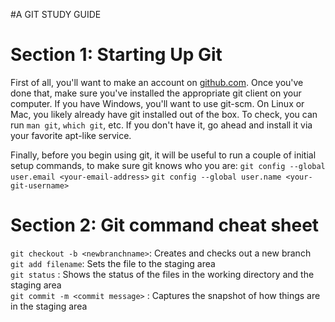 #A GIT STUDY GUIDE

**Section 1: Starting Up Git**
====

First of all, you'll want to make an account on [github.com](https://github.com). Once you've done that, make sure you've installed the appropriate git client on your computer. If you have Windows, you'll want to use git-scm. On Linux or Mac, you likely already have git installed out of the box. To check, you can run `man git`, `which git`, etc. If you don't have it, go ahead and install it via your favorite apt-like service.

Finally, before you begin using git, it will be useful to run a couple of initial setup commands, to make sure git knows who you are:
`git config --global user.email <your-email-address>` 
`git config --global user.name <your-git-username>`

**Section 2: Git command cheat sheet**
======
`git checkout -b <newbranchname>`: Creates and checks out a new branch  
`git add filename`: Sets the file to the staging area  
`git status` : Shows the status of the files in the working directory and the staging area  
`git commit -m <commit message>` : Captures the snapshot of how things are in the staging area  